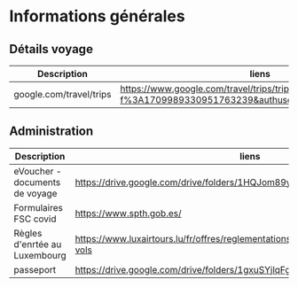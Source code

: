 # Informations générales

## Détails voyage
Description | liens
---------- | ----------
google.com/travel/trips | https://www.google.com/travel/trips/trip?msg_id=msg-f%3A1709989330951763239&authuser=0&hl=fr&dest_src=wgm

## Administration

Description | liens
---------- | ----------
eVoucher - documents de voyage | https://drive.google.com/drive/folders/1HQJom89yi6F1_pGBsQvsw_Oa1FR2OXHw
Formulaires FSC covid | https://www.spth.gob.es/
Règles d'enrtée au Luxembourg | https://www.luxairtours.lu/fr/offres/reglementations-dentree-et-programme-de-vols
passeport | https://drive.google.com/drive/folders/1gxuSYjlqFg81H4l1qhQ2cUCiMz8ZKRVV
